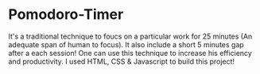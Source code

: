 # Pomodoro-Timer
It's a traditional technique to foucs on a particular work for 25 minutes (An adequate span of human to focus). It also include a short 5 minutes gap after a each session! One can use this technique to increase his efficiency and productivity. I used HTML, CSS &amp; Javascript to build this project!
